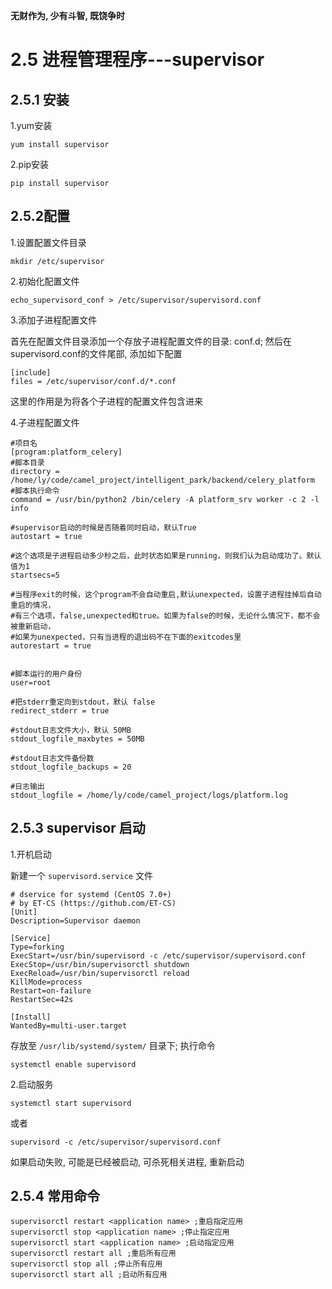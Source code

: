 **无财作为, 少有斗智, 既饶争时**

2.5 进程管理程序---supervisor
============================

## 2.5.1 安装

1.yum安装

    yum install supervisor
    
2.pip安装

    pip install supervisor
    
## 2.5.2配置

1.设置配置文件目录

    mkdir /etc/supervisor
    
2.初始化配置文件

    echo_supervisord_conf > /etc/supervisor/supervisord.conf
    
3.添加子进程配置文件

首先在配置文件目录添加一个存放子进程配置文件的目录: conf.d; 
然后在supervisord.conf的文件尾部, 添加如下配置

    [include]
    files = /etc/supervisor/conf.d/*.conf
    
这里的作用是为将各个子进程的配置文件包含进来

4.子进程配置文件
    
    #项目名
    [program:platform_celery]
    #脚本目录
    directory = /home/ly/code/camel_project/intelligent_park/backend/celery_platform
    #脚本执行命令
    command = /usr/bin/python2 /bin/celery -A platform_srv worker -c 2 -l info
    
    #supervisor启动的时候是否随着同时启动，默认True
    autostart = true
    
    #这个选项是子进程启动多少秒之后，此时状态如果是running，则我们认为启动成功了。默认值为1
    startsecs=5
    
    #当程序exit的时候，这个program不会自动重启,默认unexpected，设置子进程挂掉后自动重启的情况，
    #有三个选项，false,unexpected和true。如果为false的时候，无论什么情况下，都不会被重新启动，
    #如果为unexpected，只有当进程的退出码不在下面的exitcodes里
    autorestart = true
    
    
    #脚本运行的用户身份 
    user=root
    
    #把stderr重定向到stdout，默认 false
    redirect_stderr = true
    
    #stdout日志文件大小，默认 50MB
    stdout_logfile_maxbytes = 50MB
    
    #stdout日志文件备份数
    stdout_logfile_backups = 20
    
    #日志输出 
    stdout_logfile = /home/ly/code/camel_project/logs/platform.log
    

## 2.5.3 supervisor 启动

1.开机启动

新建一个 `supervisord.service` 文件

    # dservice for systemd (CentOS 7.0+)
    # by ET-CS (https://github.com/ET-CS)
    [Unit]
    Description=Supervisor daemon
    
    [Service]
    Type=forking
    ExecStart=/usr/bin/supervisord -c /etc/supervisor/supervisord.conf
    ExecStop=/usr/bin/supervisorctl shutdown
    ExecReload=/usr/bin/supervisorctl reload
    KillMode=process
    Restart=on-failure
    RestartSec=42s
    
    [Install]
    WantedBy=multi-user.target

存放至 `/usr/lib/systemd/system/` 目录下; 执行命令
    
    systemctl enable supervisord 

2.启动服务

    systemctl start supervisord
    
或者

    supervisord -c /etc/supervisor/supervisord.conf

如果启动失败, 可能是已经被启动, 可杀死相关进程, 重新启动


## 2.5.4 常用命令

    supervisorctl restart <application name> ;重启指定应用
    supervisorctl stop <application name> ;停止指定应用
    supervisorctl start <application name> ;启动指定应用
    supervisorctl restart all ;重启所有应用
    supervisorctl stop all ;停止所有应用
    supervisorctl start all ;启动所有应用

